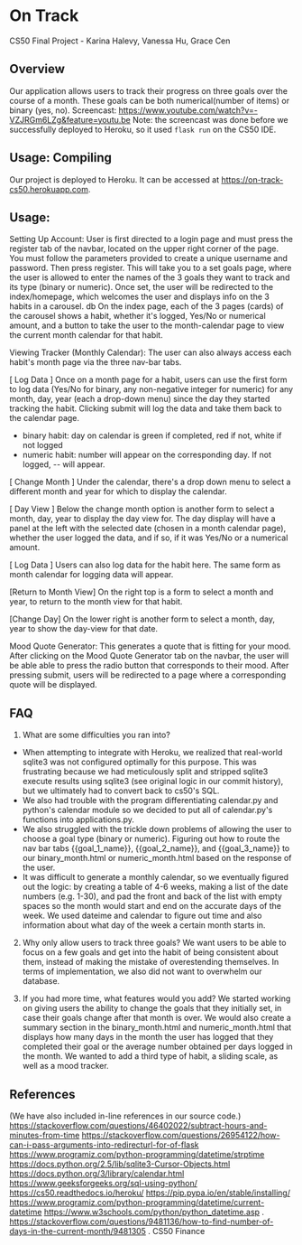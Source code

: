 # On Track
CS50 Final Project - Karina Halevy, Vanessa Hu, Grace Cen
## Overview
Our application allows users to track their progress on three goals over the course of a month.
These goals can be both numerical(number of items) or binary (yes, no).
Screencast: https://www.youtube.com/watch?v=-VZJRGm6LZg&feature=youtu.be
Note: the screencast was done before we successfully deployed to Heroku, so it used ```flask run``` on the CS50 IDE.

## Usage: Compiling
Our project is deployed to Heroku. It can be accessed at https://on-track-cs50.herokuapp.com.

## Usage:

Setting Up Account:
User is first directed to a login page and must press the register tab of the navbar, located on the upper right corner of the page.
You must follow the parameters provided to create a unique username and password. Then press register.
This will take you to a set goals page, where the user is allowed to enter the names of the 3 goals they want to track and its type (binary or numeric).
Once set, the user will be redirected to the index/homepage, which welcomes the user and displays info on the 3 habits in a carousel.
db
On the index page, each of the 3 pages (cards) of the carousel shows a habit, whether it's logged, Yes/No or numerical amount, and a button to take the user
to the month-calendar page to view the current month calendar for that habit.

Viewing Tracker (Monthly Calendar):
The user can also always access each habit's month page via the three nav-bar tabs.

[ Log Data ]
Once on a month page for a habit, users can use the first form to log data (Yes/No for binary, any non-negative integer for numeric)
for any month, day, year (each a drop-down menu) since the day they started tracking the habit. Clicking submit will log the data
and take them back to the calendar page.
- binary habit: day on calendar is green if completed, red if not, white if not logged
- numeric habit: number will appear on the corresponding day. If not logged, -- will appear.

[ Change Month ]
Under the calendar, there's a drop down menu to select a different month and year for which to display the calendar.

[ Day View ]
Below the change month option is another form to select a month, day, year to display the day view for.
The day display will have a panel at the left with the selected date (chosen in a month calendar page), whether the user logged the data,
and if so, if it was Yes/No or a numerical amount.

[ Log Data ]
Users can also log data for the habit here. The same form as month calendar for logging data will appear.

[Return to Month View]
On the right top is a form to select a month and year, to return to the month view for that habit.

[Change Day]
On the lower right is another form to select a month, day, year to show the day-view for that date.


Mood Quote Generator: This generates a quote that is fitting for your mood.
After clicking on the Mood Quote Generator tab on the navbar, the user will be able able to press the radio button that corresponds to their mood.
After pressing submit, users will be redirected to a page where a corresponding quote will be displayed.

## FAQ
1. What are some difficulties you ran into?
- When attempting to integrate with Heroku, we realized that real-world sqlite3 was not configured optimally for this purpose.
This was frustrating because we had meticulously split and stripped sqlite3 execute results using sqlite3 (see original logic in our commit history),
but we ultimately had to convert back to cs50's SQL.
- We also had trouble with the program differentiating calendar.py and python's calendar module so we decided to put all of calendar.py's functions into applications.py.
- We also struggled with the trickle down problems of allowing the user to choose a goal type (binary or numeric).
Figuring out how to route the nav bar tabs {{goal_1_name}}, {{goal_2_name}}, and {{goal_3_name}} to our binary_month.html or numeric_month.html based on the response of the user.
- It was difficult to generate a monthly calendar, so we eventually figured out the logic: by creating a table of 4-6 weeks,
making a list of the date numbers (e.g. 1-30), and pad the front and back of the list with empty spaces so the month would start and end on the accurate days of the week.
We used dateime and calendar to figure out time and also information about what day of the week a certain month starts in.

2. Why only allow users to track three goals?
We want users to be able to focus on a few goals and get into the habit of being consistent about them, instead of making the mistake of overestending themselves.
In terms of implementation, we also did not want to overwhelm our database.

3. If you had more time, what features would you add?
We started working on giving users the ability to change the goals that they initially set, in case their goals change after that month is over.
We would also create a summary section in the binary\_month.html and numeric\_month.html that displays how many days in the month the user has logged
that they completed their goal or the average number obtained per days logged in the month.
We wanted to add a third type of habit, a sliding scale, as well as a mood tracker.

## References
(We have also included in-line references in our source code.)
https://stackoverflow.com/questions/46402022/subtract-hours-and-minutes-from-time
https://stackoverflow.com/questions/26954122/how-can-i-pass-arguments-into-redirecturl-for-of-flask
https://www.programiz.com/python-programming/datetime/strptime
https://docs.python.org/2.5/lib/sqlite3-Cursor-Objects.html
https://docs.python.org/3/library/calendar.html
https://www.geeksforgeeks.org/sql-using-python/
https://cs50.readthedocs.io/heroku/
https://pip.pypa.io/en/stable/installing/
https://www.programiz.com/python-programming/datetime/current-datetime
https://www.w3schools.com/python/python_datetime.asp .
https://stackoverflow.com/questions/9481136/how-to-find-number-of-days-in-the-current-month/9481305 .
CS50 Finance
